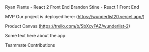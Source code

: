 Ryan Plante - React 2 Front End
Brandon Stine - React 1 Front End

MVP
Our project is deployed here: (https://wunderlist20.vercel.app/)

Product Canvas (https://trello.com/b/SbXcyFAZ/wunderlist-2)

Some text here about the app

Teammate Contributions
